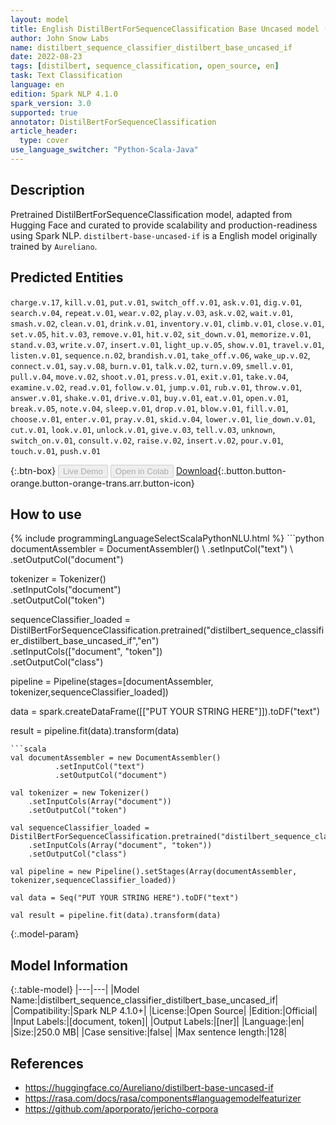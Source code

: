 ```yaml
---
layout: model
title: English DistilBertForSequenceClassification Base Uncased model (from Aureliano)
author: John Snow Labs
name: distilbert_sequence_classifier_distilbert_base_uncased_if
date: 2022-08-23
tags: [distilbert, sequence_classification, open_source, en]
task: Text Classification
language: en
edition: Spark NLP 4.1.0
spark_version: 3.0
supported: true
annotator: DistilBertForSequenceClassification
article_header:
  type: cover
use_language_switcher: "Python-Scala-Java"
---
```


## Description

Pretrained DistilBertForSequenceClassification model, adapted from Hugging Face and curated to provide scalability and production-readiness using Spark NLP. `distilbert-base-uncased-if` is a English model originally trained by `Aureliano`.

## Predicted Entities

`charge.v.17`, `kill.v.01`, `put.v.01`, `switch_off.v.01`, `ask.v.01`, `dig.v.01`, `search.v.04`, `repeat.v.01`, `wear.v.02`, `play.v.03`, `ask.v.02`, `wait.v.01`, `smash.v.02`, `clean.v.01`, `drink.v.01`, `inventory.v.01`, `climb.v.01`, `close.v.01`, `set.v.05`, `hit.v.03`, `remove.v.01`, `hit.v.02`, `sit_down.v.01`, `memorize.v.01`, `stand.v.03`, `write.v.07`, `insert.v.01`, `light_up.v.05`, `show.v.01`, `travel.v.01`, `listen.v.01`, `sequence.n.02`, `brandish.v.01`, `take_off.v.06`, `wake_up.v.02`, `connect.v.01`, `say.v.08`, `burn.v.01`, `talk.v.02`, `turn.v.09`, `smell.v.01`, `pull.v.04`, `move.v.02`, `shoot.v.01`, `press.v.01`, `exit.v.01`, `take.v.04`, `examine.v.02`, `read.v.01`, `follow.v.01`, `jump.v.01`, `rub.v.01`, `throw.v.01`, `answer.v.01`, `shake.v.01`, `drive.v.01`, `buy.v.01`, `eat.v.01`, `open.v.01`, `break.v.05`, `note.v.04`, `sleep.v.01`, `drop.v.01`, `blow.v.01`, `fill.v.01`, `choose.v.01`, `enter.v.01`, `pray.v.01`, `skid.v.04`, `lower.v.01`, `lie_down.v.01`, `cut.v.01`, `look.v.01`, `unlock.v.01`, `give.v.03`, `tell.v.03`, `unknown`, `switch_on.v.01`, `consult.v.02`, `raise.v.02`, `insert.v.02`, `pour.v.01`, `touch.v.01`, `push.v.01`

{:.btn-box}
<button class="button button-orange" disabled>Live Demo</button>
<button class="button button-orange" disabled>Open in Colab</button>
[Download](https://s3.amazonaws.com/auxdata.johnsnowlabs.com/public/models/distilbert_sequence_classifier_distilbert_base_uncased_if_en_4.1.0_3.0_1661277779060.zip){:.button.button-orange.button-orange-trans.arr.button-icon}

## How to use



<div class="tabs-box" markdown="1">
{% include programmingLanguageSelectScalaPythonNLU.html %}
```python
documentAssembler = DocumentAssembler() \
        .setInputCol("text") \
        .setOutputCol("document")

tokenizer = Tokenizer() \
    .setInputCols("document") \
    .setOutputCol("token")

sequenceClassifier_loaded = DistilBertForSequenceClassification.pretrained("distilbert_sequence_classifier_distilbert_base_uncased_if","en") \
    .setInputCols(["document", "token"]) \
    .setOutputCol("class")

pipeline = Pipeline(stages=[documentAssembler, tokenizer,sequenceClassifier_loaded])

data = spark.createDataFrame([["PUT YOUR STRING HERE"]]).toDF("text")

result = pipeline.fit(data).transform(data)
```
```scala
val documentAssembler = new DocumentAssembler() 
          .setInputCol("text") 
          .setOutputCol("document")

val tokenizer = new Tokenizer() 
    .setInputCols(Array("document"))
    .setOutputCol("token")

val sequenceClassifier_loaded = DistilBertForSequenceClassification.pretrained("distilbert_sequence_classifier_distilbert_base_uncased_if","en") 
    .setInputCols(Array("document", "token")) 
    .setOutputCol("class")

val pipeline = new Pipeline().setStages(Array(documentAssembler, tokenizer,sequenceClassifier_loaded))

val data = Seq("PUT YOUR STRING HERE").toDF("text")

val result = pipeline.fit(data).transform(data)
```
</div>

{:.model-param}
## Model Information

{:.table-model}
|---|---|
|Model Name:|distilbert_sequence_classifier_distilbert_base_uncased_if|
|Compatibility:|Spark NLP 4.1.0+|
|License:|Open Source|
|Edition:|Official|
|Input Labels:|[document, token]|
|Output Labels:|[ner]|
|Language:|en|
|Size:|250.0 MB|
|Case sensitive:|false|
|Max sentence length:|128|

## References

- https://huggingface.co/Aureliano/distilbert-base-uncased-if
- https://rasa.com/docs/rasa/components#languagemodelfeaturizer
- https://github.com/aporporato/jericho-corpora